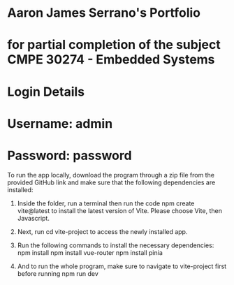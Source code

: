 # Aaron James Serrano's Portfolio

# for partial completion of the subject CMPE 30274 - Embedded Systems

# Login Details

# Username: admin

# Password: password

To run the app locally, download the program through a zip file from the provided GitHub link and make sure that the following dependencies are installed:

1. Inside the folder, run a terminal then run the code
   npm create vite@latest
   to install the latest version of Vite. Please choose Vite, then Javascript.

2. Next, run
   cd vite-project
   to access the newly installed app.

3. Run the following commands to install the necessary dependencies:
   npm install
   npm install vue-router
   npm install pinia

4. And to run the whole program, make sure to navigate to vite-project first before running
   npm run dev
